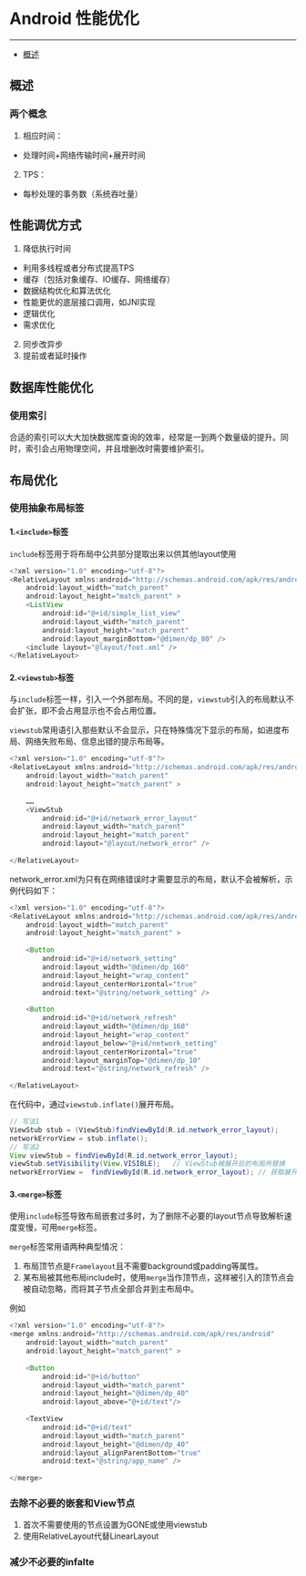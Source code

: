 # Android 性能优化

-----------------------

* [概述](#概述)

## 概述

### 两个概念

1. 相应时间：
 - 处理时间+网络传输时间+展开时间
2. TPS：
 - 每秒处理的事务数（系统吞吐量）

## 性能调优方式

1. 降低执行时间
-  利用多线程或者分布式提高TPS
- 缓存（包括对象缓存、IO缓存、网络缓存）
- 数据结构优化和算法优化
- 性能更优的底层接口调用，如JNI实现
- 逻辑优化
- 需求优化
 2. 同步改异步
 3. 提前或者延时操作

## 数据库性能优化

### 使用索引

合适的索引可以大大加快数据库查询的效率，经常是一到两个数量级的提升。同时，索引会占用物理空间，并且增删改时需要维护索引。


## 布局优化

### 使用抽象布局标签

#### 1.`<include>`标签

`include`标签用于将布局中公共部分提取出来以供其他layout使用

``` java
<?xml version="1.0" encoding="utf-8"?>
<RelativeLayout xmlns:android="http://schemas.android.com/apk/res/android"
    android:layout_width="match_parent"
    android:layout_height="match_parent" >
    <ListView
        android:id="@+id/simple_list_view"
        android:layout_width="match_parent"
        android:layout_height="match_parent"
        android:layout_marginBottom="@dimen/dp_80" />
    <include layout="@layout/foot.xml" />
</RelativeLayout>
```

#### 2.`<viewstub>`标签

与`include`标签一样，引入一个外部布局。不同的是，`viewstub`引入的布局默认不会扩张，即不会占用显示也不会占用位置。

`viewstub`常用语引入那些默认不会显示，只在特殊情况下显示的布局，如进度布局、网络失败布局、信息出错的提示布局等。

``` java
<?xml version="1.0" encoding="utf-8"?>
<RelativeLayout xmlns:android="http://schemas.android.com/apk/res/android"
    android:layout_width="match_parent"
    android:layout_height="match_parent" >
 
	……
    <ViewStub
        android:id="@+id/network_error_layout"
        android:layout_width="match_parent"
        android:layout_height="match_parent"
        android:layout="@layout/network_error" />
 
</RelativeLayout>
```

network_error.xml为只有在网络错误时才需要显示的布局，默认不会被解析，示例代码如下：

``` java
<?xml version="1.0" encoding="utf-8"?>
<RelativeLayout xmlns:android="http://schemas.android.com/apk/res/android"
    android:layout_width="match_parent"
    android:layout_height="match_parent" >
 
    <Button
        android:id="@+id/network_setting"
        android:layout_width="@dimen/dp_160"
        android:layout_height="wrap_content"
        android:layout_centerHorizontal="true"
        android:text="@string/network_setting" />
 
    <Button
        android:id="@+id/network_refresh"
        android:layout_width="@dimen/dp_160"
        android:layout_height="wrap_content"
        android:layout_below="@+id/network_setting"
        android:layout_centerHorizontal="true"
        android:layout_marginTop="@dimen/dp_10"
        android:text="@string/network_refresh" />
 
</RelativeLayout>
```

在代码中，通过`viewstub.inflate()`展开布局。

``` java
// 写法1
ViewStub stub = (ViewStub)findViewById(R.id.network_error_layout);
networkErrorView = stub.inflate();
// 写法2
View viewStub = findViewById(R.id.network_error_layout);
viewStub.setVisibility(View.VISIBLE);   // ViewStub被展开后的布局所替换
networkErrorView =  findViewById(R.id.network_error_layout); // 获取展开后的布局
```

#### 3.`<merge>`标签

使用`include`标签导致布局嵌套过多时，为了删除不必要的layout节点导致解析速度变慢，可用`merge`标签。

`merge`标签常用语两种典型情况：

1. 布局顶节点是`Framelayout`且不需要background或padding等属性。
2. 某布局被其他布局include时，使用`merge`当作顶节点，这样被引入的顶节点会被自动忽略，而将其子节点全部合并到主布局中。

例如
``` java
<?xml version="1.0" encoding="utf-8"?>
<merge xmlns:android="http://schemas.android.com/apk/res/android"
    android:layout_width="match_parent"
    android:layout_height="match_parent" >
 
    <Button
        android:id="@+id/button"
        android:layout_width="match_parent"
        android:layout_height="@dimen/dp_40"
        android:layout_above="@+id/text"/>
 
    <TextView
        android:id="@+id/text"
        android:layout_width="match_parent"
        android:layout_height="@dimen/dp_40"
        android:layout_alignParentBottom="true"
        android:text="@string/app_name" />
 
</merge>
```

### 去除不必要的嵌套和View节点

1. 首次不需要使用的节点设置为GONE或使用viewstub
2. 使用RelativeLayout代替LinearLayout

### 减少不必要的infalte